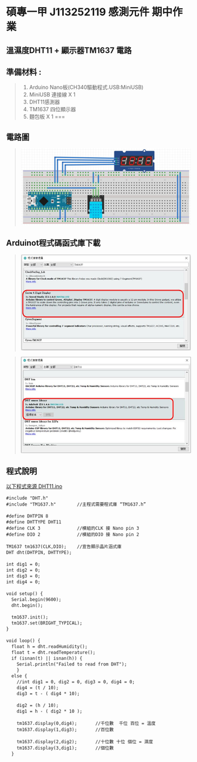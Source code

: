 <h1>碩專一甲  J113252119 感測元件 期中作業</h1>

## 溫濕度DHT11 + 顯示器TM1637 電路

## 準備材料 : 
>1. Arduino Nano板(CH340驅動程式.USB:MiniUSB) 
>2. MiniUSB 連接線 X 1 
>3. DHT11感測器
>4. TM1637 四位顯示器
>5. 麵包板 X 1 
===

## 電路圖
>![](https://github.com/J113252119/Arduino/blob/main/2024.09感測元件/期中考/期中作業電路圖.JPG?raw=true)

## Arduinot程式碼函式庫下載
>![](https://github.com/J113252119/Arduino/blob/main/2024.09感測元件/期中考/Arduinot%20TM1637程式碼函式庫.JPG?raw=true)

>![](https://github.com/J113252119/Arduino/blob/main/2024.09感測元件/期中考/Arduinot%20DHT11程式碼函式庫.JPG?raw=true)

## 程式說明

[以下程式來源 DHT11.ino ]:[https://github.com/derricktsai0904/Arduino/blob/master/04%20NodeMCU/LEDControl/LED_Control.ino](https://github.com/derricktsai0904/Course/blob/main/2024.09%E6%84%9F%E6%B8%AC%E5%85%83%E4%BB%B6/Arduino%20LED%E9%9C%B9%E9%9D%82%E7%87%88/LED_Control.ino) "LED_Control.ino"
[以下程式來源 DHT11.ino ]
``` arduino
#include "DHT.h"
#include "TM1637.h"        //主程式需要程式庫 “TM1637.h”

#define DHTPIN 8   
#define DHTTYPE DHT11
#define CLK 3              //模組的CLK 接 Nano pin 3
#define DIO 2              //模組的DIO 接 Nano pin 2

TM1637 tm1637(CLK,DIO);    //宣告顯示晶片涵式庫
DHT dht(DHTPIN, DHTTYPE);

int dig1 = 0;
int dig2 = 0;
int dig3 = 0;
int dig4 = 0;

void setup() {
  Serial.begin(9600);
  dht.begin();

  tm1637.init();
  tm1637.set(BRIGHT_TYPICAL);
}

void loop() {
  float h = dht.readHumidity();
  float t = dht.readTemperature();
  if (isnan(t) || isnan(h)) {
    Serial.println("Failed to read from DHT");
    }
  else {
    //int dig1 = 0, dig2 = 0, dig3 = 0, dig4 = 0;
    dig4 = (t / 10);
    dig3 = t - ( dig4 * 10);

    dig2 = (h / 10);
    dig1 = h - ( dig2 * 10 );
    
    tm1637.display(0,dig4);       //千位數  千位 百位 = 溫度
    tm1637.display(1,dig3);       //百位數

    tm1637.display(2,dig2);       //十位數 十位 個位 = 濕度
    tm1637.display(3,dig1);       //個位數
  }

```
